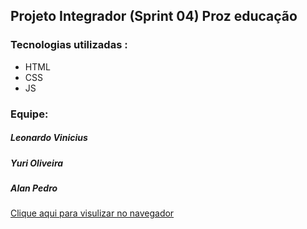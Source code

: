 ## Projeto Integrador (Sprint 04) Proz educação
<h3> Tecnologias utilizadas :</h3>
<ul>
    <li>HTML</li>
    <li>CSS</li>
    <li>JS</li>
</ul>
<h3>Equipe:</h3>
<h5>Leonardo Vinicius</h5>
<h5>Yuri Oliveira</h5>
<h5>Alan Pedro</h5>

[Clique aqui para visulizar no navegador](https://alanpedrod.github.io/sprint-03-projeto-integrador-css/) 
